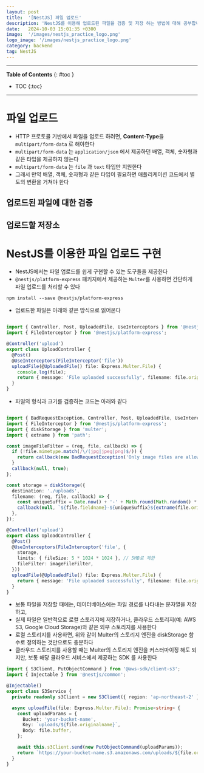 ```yaml
---
layout: post
title:  '[NestJS] 파일 업로드'
description: 'NestJS를 이용해 업로드된 파일을 검증 및 저장 하는 방법에 대해 공부합니다' 
date:   2024-10-03 15:01:35 +0300
image:  '/images/nestjs_practice_logo.png'
logo_image: '/images/nestjs_practice_logo.png'
category: backend
tag: NestJS
---
```


---
**Table of Contents**
{: #toc }
*  TOC
{:toc}

---

# 파일 업로드

- HTTP 프로토콜 기반에서 파일을 업로드 하려면, **Content-Type**을 `multipart/form-data` 로 해야한다
- `multipart/form-data` 는 `application/json` 에서 제공하던 배열, 객체, 숫자형과 같은 타입을 제공하지 않는다
- `multipart/form-data` 는 `file` 과 `text` 타입만 지원한다
- 그래서 만약 배열, 객체, 숫자형과 같은 타입이 필요하면 애플리케이션 코드에서 별도의 변환을 거쳐야 한다 

## 업로드된 파일에 대한 검증

## 업로드할 저장소

# NestJS를 이용한 파일 업로드 구현

- NestJS에서는 파일 업로드를 쉽게 구현할 수 있는 도구들을 제공한다
- `@nestjs/platform-express` 패키지에서 제공하는 `Multer`를 사용하면 간단하게 파일 업로드를 처리할 수 있다

```
npm install --save @nestjs/platform-express
```

- 업로드한 파일은 아래와 같은 방식으로 읽어온다

```ts

import { Controller, Post, UploadedFile, UseInterceptors } from '@nestjs/common';
import { FileInterceptor } from '@nestjs/platform-express';

@Controller('upload')
export class UploadController {
  @Post()
  @UseInterceptors(FileInterceptor('file'))
  uploadFile(@UploadedFile() file: Express.Multer.File) {
    console.log(file);
    return { message: 'File uploaded successfully', filename: file.originalname };
  }
}
```

- 파일의 형식과 크기를 검증하는 코드는 아래와 같다

```ts

import { BadRequestException, Controller, Post, UploadedFile, UseInterceptors } from '@nestjs/common';
import { FileInterceptor } from '@nestjs/platform-express';
import { diskStorage } from 'multer';
import { extname } from 'path';

const imageFileFilter = (req, file, callback) => {
  if (!file.mimetype.match(/\/(jpg|jpeg|png)$/)) {
    return callback(new BadRequestException('Only image files are allowed!'), false);
  }
  callback(null, true);
};

const storage = diskStorage({
  destination: './uploads',
  filename: (req, file, callback) => {
    const uniqueSuffix = Date.now() + '-' + Math.round(Math.random() * 1e9);
    callback(null, `${file.fieldname}-${uniqueSuffix}${extname(file.originalname)}`);
  },
});

@Controller('upload')
export class UploadController {
  @Post()
  @UseInterceptors(FileInterceptor('file', {
    storage,
    limits: { fileSize: 5 * 1024 * 1024 }, // 5MB로 제한
    fileFilter: imageFileFilter,
  }))
  uploadFile(@UploadedFile() file: Express.Multer.File) {
    return { message: 'File uploaded successfully', filename: file.originalname };
  }
}

```

- 보통 파일을 저장할 때에는, 데이터베이스에는 파일 경로를 나타내는 문자열을 저장하고,
- 실제 파일은 일반적으로 로컬 스토리지에 저장하거나, 클라우드 스토리지(예: AWS S3, Google Cloud Storage)와 같은 외부 스토리지를 사용한다
- 로컬 스토리지를 사용하면, 위와 같이 Multer의 스토리지 엔진을 diskStorage 함수로 정의하는 것만으로도 충분하다
- 클라우드 스토리지를 사용할 때는 Multer의 스토리지 엔진을 커스터마이징 해도 되지만, 보통 해당 클라우드 서비스에서 제공하는 SDK 를 사용한다

```ts
import { S3Client, PutObjectCommand } from '@aws-sdk/client-s3';
import { Injectable } from '@nestjs/common';

@Injectable()
export class S3Service {
  private readonly s3Client = new S3Client({ region: 'ap-northeast-2' });

  async uploadFile(file: Express.Multer.File): Promise<string> {
    const uploadParams = {
      Bucket: 'your-bucket-name',
      Key: `uploads/${file.originalname}`,
      Body: file.buffer,
    };

    await this.s3Client.send(new PutObjectCommand(uploadParams));
    return `https://your-bucket-name.s3.amazonaws.com/uploads/${file.originalname}`;
  }
}
```
